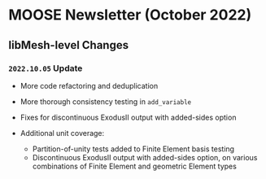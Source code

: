 # MOOSE Newsletter (October 2022)

## libMesh-level Changes

### `2022.10.05` Update

- More code refactoring and deduplication
- More thorough consistency testing in `add_variable`
- Fixes for discontinuous ExodusII output with added-sides option
- Additional unit coverage:

  - Partition-of-unity tests added to Finite Element basis testing
  - Discontinuous ExodusII output with added-sides option, on various
    combinations of Finite Element and geometric Element types
